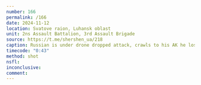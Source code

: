 ```yaml
---
number: 166
permalink: /166
date: 2024-11-12
location: Svatove raion, Luhansk oblast
unit: 2ns Assault Battalion, 3rd Assault Brigade
source: https://t.me/shershen_ua/218
caption: Russian is under drone dropped attack, crawls to his AK he lost nearby and shoots himself
timecode: "0:43"
method: shot
nsfl: 
inconclusive: 
comment: 
---
```

<script async src="https://telegram.org/js/telegram-widget.js?22" data-telegram-post="shershen_ua/218" data-width="100%" data-userpic="false"></script>